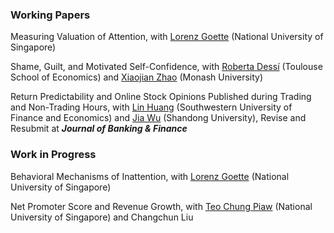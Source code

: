 ### Working Papers

Measuring Valuation of Attention, with [Lorenz Goette](https://fass.nus.edu.sg/ecs/people/lorenz-goette/) (National University of Singapore)

Shame, Guilt, and Motivated Self-Confidence, with [Roberta Dessí](https://sites.google.com/view/robertadessi/home) (Toulouse School of Economics) and [Xiaojian Zhao](https://sites.google.com/site/xjzhao81) (Monash University)

Return Predictability and Online Stock Opinions Published during Trading and Non-Trading Hours, with [Lin Huang](https://riem.swufe.edu.cn/info/1051/1457.htm) (Southwestern University of Finance and Economics) and [Jia Wu](https://jiawu1881.weebly.com) (Shandong University), Revise and Resubmit at ***Journal of Banking & Finance***

### Work in Progress

Behavioral Mechanisms of Inattention, with [Lorenz Goette](https://fass.nus.edu.sg/ecs/people/lorenz-goette/) (National University of Singapore)

Net Promoter Score and Revenue Growth, with [Teo Chung Piaw](https://www.teochungpiaw.com/) (National University of Singapore) and Changchun Liu

<!---
(### Manuscript)

Opinion Evolution on Spatial-Social Networks: Based on Ising Model (in Chinese), undergraduate thesis in physics, May 2017
--->